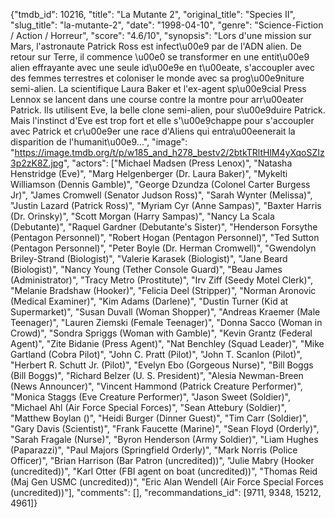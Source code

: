 {"tmdb_id": 10216, "title": "La Mutante 2", "original_title": "Species II", "slug_title": "la-mutante-2", "date": "1998-04-10", "genre": "Science-Fiction / Action / Horreur", "score": "4.6/10", "synopsis": "Lors d'une mission sur Mars, l'astronaute Patrick Ross est infect\u00e9 par de l'ADN alien. De retour sur Terre, il commence \u00e0 se transformer en une entit\u00e9 alien effrayante avec une seule id\u00e9e en t\u00eate, s'accoupler avec des femmes terrestres et coloniser le monde avec sa prog\u00e9niture semi-alien. La scientifique Laura Baker et l'ex-agent sp\u00e9cial Press Lennox se lancent dans une course contre la montre pour arr\u00eater Patrick. Ils utilisent Eve, la belle clone semi-alien, pour s\u00e9duire Patrick. Mais l'instinct d'Eve est trop fort et elle s'\u00e9chappe pour s'accoupler avec Patrick et cr\u00e9er une race d'Aliens qui entra\u00eenerait la disparition de l'humanit\u00e9...", "image": "https://image.tmdb.org/t/p/w185_and_h278_bestv2/2btkTRltHlM4yXqoSZIz3p2zK8Z.jpg", "actors": ["Michael Madsen (Press Lenox)", "Natasha Henstridge (Eve)", "Marg Helgenberger (Dr. Laura Baker)", "Mykelti Williamson (Dennis Gamble)", "George Dzundza (Colonel Carter Burgess Jr)", "James Cromwell (Senator Judson Ross)", "Sarah Wynter (Melissa)", "Justin Lazard (Patrick Ross)", "Myriam Cyr (Anne Sampas)", "Baxter Harris (Dr. Orinsky)", "Scott Morgan (Harry Sampas)", "Nancy La Scala (Debutante)", "Raquel Gardner (Debutante's Sister)", "Henderson Forsythe (Pentagon Personnel)", "Robert Hogan (Pentagon Personnel)", "Ted Sutton (Pentagon Personnel)", "Peter Boyle (Dr. Herman Cromwell)", "Gwendolyn Briley-Strand (Biologist)", "Valerie Karasek (Biologist)", "Jane Beard (Biologist)", "Nancy Young (Tether Console Guard)", "Beau James (Administrator)", "Tracy Metro (Prostitute)", "Irv Ziff (Seedy Motel Clerk)", "Melanie Bradshaw (Hooker)", "Felicia Deel (Stripper)", "Norman Aronovic (Medical Examiner)", "Kim Adams (Darlene)", "Dustin Turner (Kid at Supermarket)", "Susan Duvall (Woman Shopper)", "Andreas Kraemer (Male Teenager)", "Lauren Ziemski (Female Teenager)", "Donna Sacco (Woman in Crowd)", "Sondra Spriggs (Woman with Gamble)", "Kevin Grantz (Federal Agent)", "Zite Bidanie (Press Agent)", "Nat Benchley (Squad Leader)", "Mike Gartland (Cobra Pilot)", "John C. Pratt (Pilot)", "John T. Scanlon (Pilot)", "Herbert R. Schutt Jr. (Pilot)", "Evelyn Ebo (Gorgeous Nurse)", "Bill Boggs (Bill Boggs)", "Richard Belzer (U. S. President)", "Alesia Newman-Breen (News Announcer)", "Vincent Hammond (Patrick Creature Performer)", "Monica Staggs (Eve Creature Performer)", "Jason Sweet (Soldier)", "Michael Ahl (Air Force Special Forces)", "Sean Attebury (Soldier)", "Matthew Boylan ()", "Heidi Burger (Dinner Guest)", "Tim Carr (Soldier)", "Gary Davis (Scientist)", "Frank Faucette (Marine)", "Sean Floyd (Orderly)", "Sarah Fragale (Nurse)", "Byron Henderson (Army Soldier)", "Liam Hughes (Paparazzi)", "Paul Majors (Springfield Orderly)", "Mark Norris (Police Officer)", "Brian Harrison (Bar Patron (uncredited))", "Julie Mabry (Hooker (uncredited))", "Karl Otter (FBI agent on boat (uncredited))", "Thomas Reid (Maj Gen USMC (uncredited))", "Eric Alan Wendell (Air Force Special Forces (uncredited))"], "comments": [], "recommandations_id": [9711, 9348, 15212, 4961]}